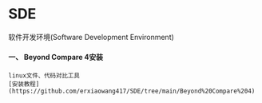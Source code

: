 # SDE
软件开发环境(Software Development Environment)

#### 一、 Beyond Compare 4安装 
    
    linux文件、代码对比工具 
    [安装教程](https://github.com/erxiaowang417/SDE/tree/main/Beyond%20Compare%204) 

